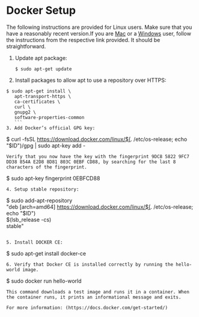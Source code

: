 # Docker Setup
The following instructions are provided for Linux users. Make sure that you have a reasonably recent version.If you are  [Mac](https://docs.docker.com/docker-for-mac/install/) or a  [Windows](https://docs.docker.com/docker-for-windows/install/#download-docker-for-windows) user, follow the instructions from the respective link provided. It should be straightforward.

1. Update apt package:
    ```
    $ sudo apt-get update
    ```
2. Install packages to allow apt to use a   repository over HTTPS:

  ```
  $ sudo apt-get install \
     apt-transport-https \
     ca-certificates \
     curl \
     gnupg2 \
     software-properties-common
     ```
3. Add Docker’s official GPG key:

  ```
  $ curl -fsSL https://download.docker.com/linux/$(. /etc/os-release; echo "$ID")/gpg | sudo apt-key add -
  ```
  Verify that you now have the key with the fingerprint 9DC8 5822 9FC7 DD38 854A E2D8 8D81 803C 0EBF CD88, by searching for the last 8 characters of the fingerprint.

  ```
  $ sudo apt-key fingerprint 0EBFCD88

  ```
4. Setup stable repository:

  ```
  $ sudo add-apt-repository \
   "deb [arch=amd64] https://download.docker.com/linux/$(. /etc/os-release; echo "$ID") \
   $(lsb_release -cs) \
   stable"
   ```

5. Install DOCKER CE:
  ```
  $ sudo apt-get install docker-ce
  ```
6. Verify that Docker CE is installed correctly by running the hello-world image.
```
$ sudo docker run hello-world
```
This command downloads a test image and runs it in a container. When the container runs, it prints an informational message and exits.

For more information: (https://docs.docker.com/get-started/)
